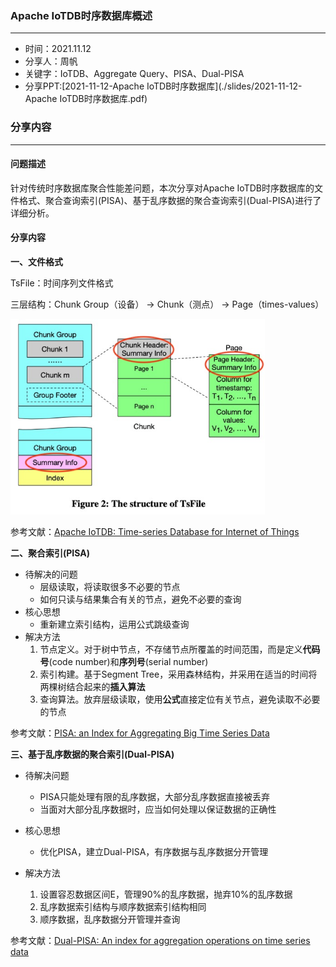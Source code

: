 ### Apache IoTDB时序数据库概述

------

- 时间：2021.11.12
- 分享人：周帆
- 关键字：IoTDB、Aggregate Query、PISA、Dual-PISA
- 分享PPT:[2021-11-12-Apache IoTDB时序数据库](./slides/2021-11-12-Apache IoTDB时序数据库.pdf)

### 分享内容

------

#### 问题描述

针对传统时序数据库聚合性能差问题，本次分享对Apache IoTDB时序数据库的文件格式、聚合查询索引(PISA)、基于乱序数据的聚合查询索引(Dual-PISA)进行了详细分析。

#### 分享内容

**一、文件格式**

TsFile：时间序列文件格式

三层结构：Chunk Group（设备） -> Chunk（测点） -> Page（times-values）

<img src="./imgs/image-20211210154744416.png" alt="image-20211210154744416" style="zoom:60%;" />

参考文献：[Apache IoTDB: Time-series Database for Internet of Things ](https://www.vldb.org/pvldb/vol13/p2901-wang.pdf)



**二、聚合索引(PISA)**

- 待解决的问题
  - 层级读取，将读取很多不必要的节点
  - 如何只读与结果集合有关的节点，避免不必要的查询
- 核心思想
  - 重新建立索引结构，运用公式跳级查询
- 解决方法
  1. 节点定义。对于树中节点，不存储节点所覆盖的时间范围，而是定义**代码号**(code number)和**序列号**(serial number)
  2. 索引构建。基于Segment Tree，采用森林结构，并采用在适当的时间将两棵树结合起来的**插入算法**
  3. 查询算法。放弃层级读取，使用**公式**直接定位有关节点，避免读取不必要的节点

参考文献：[PISA: an Index for Aggregating Big Time Series Data](https://dl.acm.org/doi/pdf/10.1145/2983323.2983775)



**三、基于乱序数据的聚合索引(Dual-PISA)**

- 待解决问题
  - PISA只能处理有限的乱序数据，大部分乱序数据直接被丢弃
  - 当面对大部分乱序数据时，应当如何处理以保证数据的正确性
- 核心思想
  - 优化PISA，建立Dual-PISA，有序数据与乱序数据分开管理

- 解决方法
  1. 设置容忍数据区间E，管理90%的乱序数据，抛弃10%的乱序数据
  2. 乱序数据索引结构与顺序数据索引结构相同
  3. 顺序数据，乱序数据分开管理并查询

参考文献：[Dual-PISA: An index for aggregation operations on time series data](https://www.sciencedirect.com/science/article/pii/S0306437918305489)
